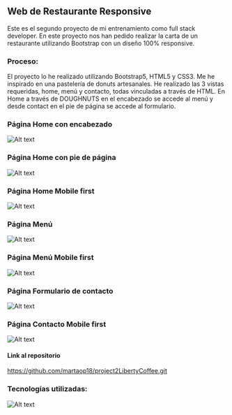 ##         Web de Restaurante Responsive  

Este es el segundo proyecto de mi entrenamiento como full stack developer. En este proyecto nos han pedido realizar la carta de un restaurante utilizando Bootstrap con un diseño 100% responsive.  

### Proceso:
El proyecto lo he realizado utilizando Bootstrap5, HTML5 y CSS3. Me he inspirado en una pastelería de donuts artesanales. He realizado las 3 vistas requeridas, home, menú y contacto, todas vinculadas a través de HTML.
En Home a través de DOUGHNUTS en el encabezado se accede al menú y desde contact en el pie de página se accede al formulario.


### Página Home con encabezado
![Alt text](img/home%201.jpg)

### Página Home con pie de página
![Alt text](img/home%202.jpg)

### Página Home Mobile first
![Alt text](img/responsive%20home.jpg)


### Página Menú
![Alt text](img/menu1.jpg)

### Página Menú Mobile first
![Alt text](img/responsive%20menu.jpg)


### Página Formulario de contacto
![Alt text](img/form.jpg)

### Página Contacto Mobile first
![Alt text](img/responsive%20form.jpg)



#### Link al repositorio
https://github.com/martaop18/project2LibertyCoffee.git



### Tecnologías utilizadas: 

![Alt text](img/tecnologías.jpg)
